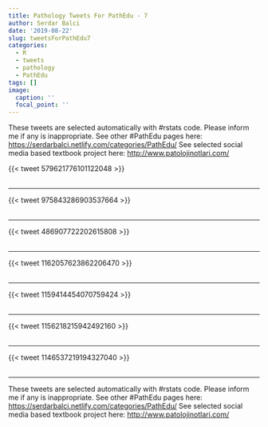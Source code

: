 ```yaml
---
title: Pathology Tweets For PathEdu - 7
author: Serdar Balci
date: '2019-08-22'
slug: tweetsForPathEdu7
categories:
  - R
  - tweets
  - pathology
  - PathEdu
tags: []
image:
  caption: ''
  focal_point: ''
---
```



These tweets are selected automatically with #rstats code. Please inform me if any is inappropriate.
See other #PathEdu pages here: https://serdarbalci.netlify.com/categories/PathEdu/ 
See selected social media based textbook project here: http://www.patolojinotlari.com/

{{< tweet 579621776101122048 >}}
<br>
<br>
<hr>
{{< tweet 975843286903537664 >}}
<br>
<br>
<hr>
{{< tweet 486907722202615808 >}}
<br>
<br>
<hr>
{{< tweet 1162057623862206470 >}}
<br>
<br>
<hr>
{{< tweet 1159414454070759424 >}}
<br>
<br>
<hr>
{{< tweet 1156218215942492160 >}}
<br>
<br>
<hr>
{{< tweet 1146537219194327040 >}}
<br>
<br>
<hr>


These tweets are selected automatically with #rstats code. Please inform me if any is inappropriate.
See other #PathEdu pages here: https://serdarbalci.netlify.com/categories/PathEdu/ 
See selected social media based textbook project here: http://www.patolojinotlari.com/
